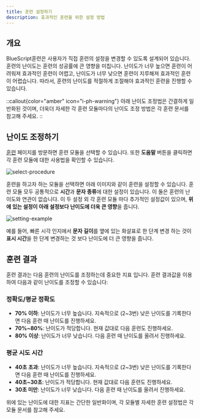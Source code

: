 ```yaml
---
title: 훈련 설정하기
description: 효과적인 훈련을 위한 설정 방법
---
```


## 개요

BlueScript훈련은 사용자가 직접 훈련의 설정을 변경할 수 있도록 설계되어 있습니다. 훈련의 난이도는 훈련의 성공률에 큰 영향을 미칩니다. 난이도가 너무 높으면 훈련이 어려워져 효과적인 훈련이 어렵고, 난이도가 너무 낮으면 훈련이 지루해져 효과적인 훈련이 어렵습니다. 따라서, 훈련의 난이도를 적절하게 조절해야 효과적인 훈련을 진행할 수 있습니다.

::callout{color="amber" icon="i-ph-warning"}
아래 난이도 조정법은 간결하게 일반화된 것이며, 더욱더 자세한 각 훈련 모듈마다의 난이도 조정 방법은 각 훈련 문서를 참고해 주세요.
::

## 난이도 조정하기

[훈련](/train) 페이지를 방문하면 훈련 모듈을 선택할 수 있습니다. 또한 **도움말** 버튼을 클릭하면 각 훈련 모듈에 대한 사용법을 확인할 수 있습니다.

![select-procedure](/select-procedure.png)

훈련을 하고자 하는 모듈을 선택하면 아래 이미지와 같이 훈련을 설정할 수 있습니다. 훈련 모듈 모두 공통적으로 **시간**과 **문자 종류**에 대한 설정이 있습니다. 이 둘은 훈련의 난이도와 연관이 없습니다. 이 두 설정 외 각 훈련 모듈 마다 추가적인 설정값이 있으며, **위에 있는 설정이 아래 설정보다 난이도에 더욱 큰 영향**을 줍니다.

![setting-example](/setting-example.png)

예를 들어, 빠른 시각 인지에서 **문자 길이**를 옆에 있는 화살표로 한 단계 변경 하는 것이 **표시 시간**을 한 단계 변경하는 것 보다 난이도에 더 큰 영향을 줍니다.

## 훈련 결과

훈련 결과는 다음 훈련의 난이도를 조정하는데 중요한 지표 입니다. 훈련 결과값을 이용하여 다음과 같이 난이도를 조정할 수 있습니다:

### 정확도/평균 정확도

- **70% 이하**: 난이도가 너무 높습니다. 지속적으로 (2\~3번) 낮은 난이도를 기록한다면 다음 훈련 때 난이도를 진행하세요.
- **70%\~80%**: 난이도가 적당합니다. 현재 값대로 다음 훈련도 진행하세요.
- **80% 이상**: 난이도가 너무 낮습니다. 다음 훈련 때 난이도를 올려서 진행하세요.

### 평균 시도 시간

- **40초 초과**: 난이도가 너무 높습니다. 지속적으로 (2\~3번) 낮은 난이도를 기록한다면 다음 훈련 때 난이도를 진행하세요.
- **40초\~30초**: 난이도가 적당합니다. 현재 값대로 다음 훈련도 진행하세요.
- **30초 미만**: 난이도가 너무 낮습니다. 다음 훈련 때 난이도를 올려서 진행하세요.

위에 있는 난이도에 대한 지표는 간단한 일반화이며, 각 모듈별 자세한 훈련 설정법은 각 모듈 문서를 참고해 주세요.
